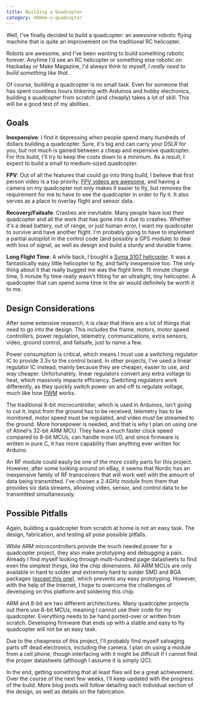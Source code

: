 ```yaml
---
title: Building a Quadcopter
category: 400mm-x-quadcopter
---
```


Well, I've finally decided to build a quadcopter: an awesome robotic flying machine that is quite an improvement on the traditional RC helicopter.

Robots are awesome, and I've been wanting to build something robotic forever. Anytime I'd see an RC helicopter or something else robotic on Hackaday or Make Magazine, I'd always think to myself, *I really need to build something like that*.

Of course, building a quadcopter is no small task. Even for someone that has spent countless hours tinkering with Arduinos and hobby electronics, building a quadcopter from scratch (and cheaply) takes a lot of skill. This will be a good test of my abilities.


## Goals

**Inexpensive**: I find it depressing when people spend many hundreds of dollars building a quadcopter. Sure, it's big and can carry your DSLR for you, but not much is gained between a cheap and expensive quadcopter. For this build, I'll try to keep the costs down to a minimum. As a result, I expect to build a small to medium-sized quadcopter.

**FPV**: Out of all the features that could go into thing build, I believe that first person video is a top priority. [FPV videos are awesome](http://www.youtube.com/watch?v=MhAMEmHbIMw), and having a camera on my quadcopter not only makes it easier to fly, but removes the requirement for me to have to see the quadcopter in order to fly it. It also serves as a place to overlay flight and sensor data.

**Recovery/Failsafe**: Crashes are inevitable. Many people have lost their quadcopter and all the work that has gone into it due to crashes. Whether it's a dead battery, out of range, or just human error, I want my quadcopter to survive and have another flight. I'm probably going to have to implement a partial autopilot in the control code (and possibly a GPS module) to deal with loss of signal, as well as design and build a sturdy and durable frame.

**Long Flight Time**: A while back, I bought a [Syma S107 helicopter](http://www.amazon.com/Syma-S107-S107G-Helicopter-Colors/dp/8499000606). It was a fantastically easy little helicopter to fly, and fairly inexpensive too. The only thing about it that really bugged me was the flight time. 15 minute charge time, 5 minute fly time really wasn't fitting for an ultralight, tiny helicopter. A quadcopter that can spend some time in the air would definitely be worth it to me.


## Design Considerations

After some extensive research, it is clear that there are a lot of things that need to go into the design. This includes the frame, motors, motor speed controllers, power regulation, telemetry, communications, extra sensors, video, ground control, and failsafe, just to name a few.

Power consumption is critical, which means I must use a switching regulator IC to provide 3.3v to the control board. In other projects, I've used a linear regulator IC instead, mainly because they are cheaper, easier to use, and way cheaper. Unfortunately, linear regulators convert any extra voltage to heat, which massively impacts efficiency. Switching regulators work differently, as they quickly switch power on and off to regulate voltage, much like how [PWM](http://en.wikipedia.org/wiki/Pulse-width_modulation) works.

The traditional 8-bit microcontroller, which is used in Arduinos, isn't going to cut it. Input from the ground has to be received, telemetry has to be monitored, motor speed must be regulated, and video must be streamed to the ground. More horsepower is needed, and that is why I plan on using one of Atmel's 32-bit ARM MCU. They have a much faster clock speed compared to 8-bit MCUs, can handle more I/O, and since firmware is written in pure C, it has more capability than anything ever written for Arduino.

An RF module could easily be one of the more costly parts for this project. However, after some looking around on eBay, it seems that Nordic has an inexpensive family of RF transceivers that will work well with the amount of data being transmitted. I've chosen a 2.4GHz module from them that provides six data streams, allowing video, sensor, and control data to be transmitted simultaneously.


## Possible Pitfalls

Again, building a quadcopter from scratch at home is not an easy task. The design, fabrication, and testing all pose possible pitfalls.

While ARM microcontrollers provide the much needed power for a quadcopter project, they also make prototyping and debugging a pain. Already I find myself looking through multi-hundred page datasheets to find even the simplest things, like the chip dimensions. All ARM MCUs are only available in hard to solder and extremely hard to solder SMD and BGA packages ([except this one](http://octopart.com/lpc1114fn28%2F102%2C12-nxp+semiconductors-22360689)), which prevents any easy prototyping. However, with the help of the Internet, I hope to overcome the challenges of developing on this platform and soldering this chip.

ARM and 8-bit are two different architectures. Many quadcopter projects out there use 8-bit MCUs, meaning I cannot use their code for my quadcopter. Everything needs to be hand ported-over or written from scratch. Developing firmware that ends up with a stable and easy to fly quadcopter will not be an easy task.

Due to the cheapness of this project, I'll probably find myself salvaging parts off dead electronics, including the camera. I plan on using a module from a cell phone, though interfacing with it might be difficult if I cannot find the proper datasheets (although I assume it is simply I2C).

In the end, getting something that at least flies will be a great achievement. Over the course of the next few weeks, I'll keep updated with the progress of the build. More blog posts will follow detailing each individual section of the design, as well as details on the fabrication.
